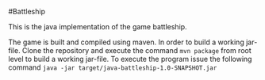 #Battleship 

This is the java implementation of the game battleship. 

The game is built and compiled using maven. In order to build a working jar-file. Clone the repository and execute the command
`mvn package` from root level to build a working jar-file. To execute the program issue the following command 
`java -jar target/java-battleship-1.0-SNAPSHOT.jar `
